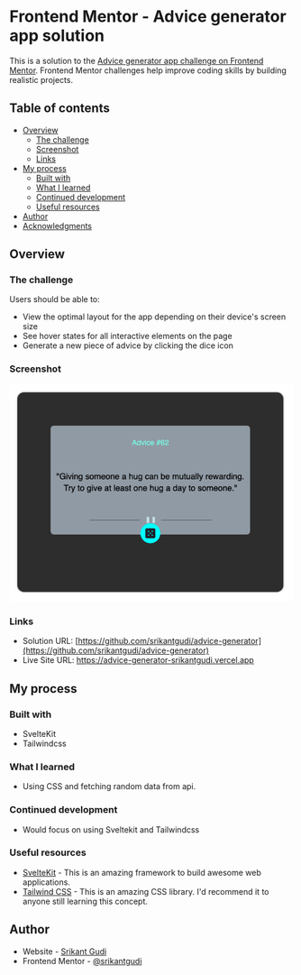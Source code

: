 # Frontend Mentor - Advice generator app solution

This is a solution to the [Advice generator app challenge on Frontend Mentor](https://www.frontendmentor.io/challenges/advice-generator-app-QdUG-13db). Frontend Mentor challenges help improve coding skills by building realistic projects.

## Table of contents

- [Overview](#overview)
  - [The challenge](#the-challenge)
  - [Screenshot](#screenshot)
  - [Links](#links)
- [My process](#my-process)
  - [Built with](#built-with)
  - [What I learned](#what-i-learned)
  - [Continued development](#continued-development)
  - [Useful resources](#useful-resources)
- [Author](#author)
- [Acknowledgments](#acknowledgments)

## Overview

### The challenge

Users should be able to:

- View the optimal layout for the app depending on their device's screen size
- See hover states for all interactive elements on the page
- Generate a new piece of advice by clicking the dice icon

### Screenshot

![Screenshot](./screenshot.png)

### Links

- Solution URL: [https://github.com/srikantgudi/advice-generator](https://github.com/srikantgudi/advice-generator)
- Live Site URL: [https://advice-generator-srikantgudi.vercel.app ](https://advice-generator-srikantgudi.vercel.app )

## My process

### Built with

- SvelteKit
- Tailwindcss

### What I learned

- Using CSS and fetching random data from api.

### Continued development

- Would focus on using Sveltekit and Tailwindcss

### Useful resources

- [SvelteKit](https://kit.svelte.dev) - This is an amazing framework to build awesome web applications.
- [Tailwind CSS](https://tailwindcss.com/docs/) - This is an amazing CSS library. I'd recommend it to anyone still learning this concept.

## Author

- Website - [Srikant Gudi](https://github.com/srikantgudi/)
- Frontend Mentor - [@srikantgudi](https://www.frontendmentor.io/profile/srikantgudi)
